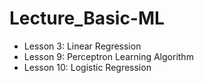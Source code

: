 # Lecture_Basic-ML

 - Lesson 3: Linear Regression
 - Lesson 9: Perceptron Learning Algorithm
 - Lesson 10: Logistic Regression
